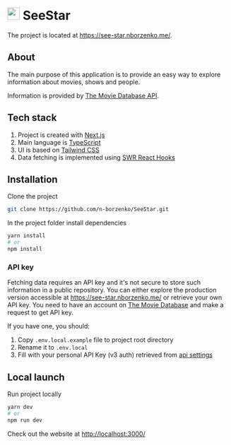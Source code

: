 # <img src="https://see-star.nborzenko.me/assets/logo.svg" width="28" height="28"> SeeStar

The project is located at <https://see-star.nborzenko.me/>.

## About

The main purpose of this application is to provide an easy way to explore information about movies, shows and people.

Information is provided by [The Movie Database API](https://www.themoviedb.org/).

## Tech stack

1. Project is created with [Next.js](https://nextjs.org/)
2. Main language is [TypeScript](https://www.typescriptlang.org/)
3. UI is based on [Tailwind CSS](https://tailwindcss.com/)
4. Data fetching is implemented using [SWR React Hooks](https://swr.vercel.app/)

## Installation

Clone the project

```bash
git clone https://github.com/n-borzenko/SeeStar.git
```

In the project folder install dependencies

```bash
yarn install
# or
npm install
```

### API key

Fetching data requires an API key and it's not secure to store such information in a public repository. You can either explore the production version accessible at <https://see-star.nborzenko.me/> or retrieve your own API key. You need to have an account on [The Movie Database](https://www.themoviedb.org/) and make a request to get API key.

If you have one, you should:

1. Copy `.env.local.example` file to project root directory
2. Rename it to `.env.local`
3. Fill with your personal API Key (v3 auth) retrieved from [api settings](https://www.themoviedb.org/settings/api)

## Local launch

Run project locally

```bash
yarn dev
# or
npm run dev
```

Check out the website at <http://localhost:3000/>

